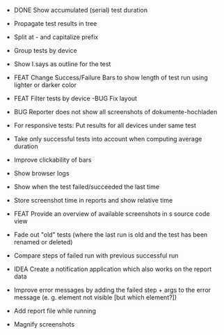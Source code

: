 - DONE Show accumulated (serial) test duration

- Propagate test results in tree
- Split at - and capitalize prefix
- Group tests by device
- Show I.says as outline for the test
- FEAT Change Success/Failure Bars to show length of test run using lighter or darker color
- FEAT Filter tests by device
 -BUG Fix layout
- BUG Reporter does not show all screenshots of dokumente-hochladen
- For responsive tests: Put results for all devices under same test
- Take only successful tests into account when computing average duration
- Improve clickability of bars
- Show browser logs
- Show when the test failed/succeeded the last time
- Store screenshot time in reports and show relative time
- FEAT Provide an overview of available screenshots in s source code view
- Fade out "old" tests (where the last run is old and the test has been renamed or deleted)
- Compare steps of failed run with previous successful run
- IDEA Create a notification application which also works on the report data
- Improve error messages by adding the failed step + args to the error message (e. g. element not visible [but which element?])
- Add report file while running
- Magnify screenshots

